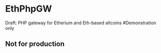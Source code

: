 # EthPhpGW
Draft: PHP gateway for Etherium and Eth-based altcoins
#Demonstration only

## Not for production
